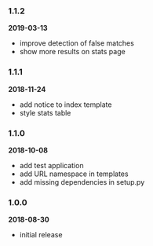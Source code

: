 ### 1.1.2 

**2019-03-13**

- improve detection of false matches
- show more results on stats page

### 1.1.1 

**2018-11-24**

- add notice to index template
- style stats table

### 1.1.0 

**2018-10-08**

- add test application
- add URL namespace in templates
- add missing dependencies in setup.py

### 1.0.0

**2018-08-30**

- initial release
